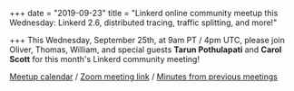 +++
date = "2019-09-23"
title = "Linkerd online community meetup this Wednesday: Linkerd 2.6, distributed tracing, traffic splitting, and more!"

+++
This Wednesday, September 25th, at 9am PT / 4pm UTC, please join Oliver, Thomas, William, and special guests **Tarun Pothulapati** and **Carol Scott** for this month's Linkerd community meeting!

[Meetup calendar](https://calendar.google.com/calendar/embed?src=buoyant.io_j28ik70vrl3418f4oldkdici7o%40group.calendar.google.com "https://calendar.google.com/calendar/embed?src=buoyant.io_j28ik70vrl3418f4oldkdici7o%40group.calendar.google.com") / [Zoom meeting link](https://zoom.us/my/cncflinkerd) / [Minutes from previous meetings](https://docs.google.com/document/d/1OvXYL5Q53klQFZPokQJas72YqkWXplkPQUguFbRW7Wo/edit#)